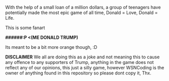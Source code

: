 With the help of a small loan of a million dollars, a group of teenagers have potentially
made the most epic game of all time, Donald = Love, Donald = Life.

This is some fanart

**######:P <(ME DONALD TRUMP)**

Its meant to be a bit more orange though, :D

      
      
   **DISCLAIMER** 
   We all are doing this as a joke and not meaning this to cause any offence to
   any supporters of Trump, anything in the game does not reflect any 
   of our opinions, this just a silly game, however WSNCoding is the owner of anything
   found in this repository so please dont copy it, Thx.
